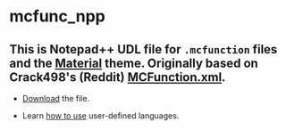 # mcfunc_npp

This is Notepad++ UDL file for `.mcfunction` files and the [Material](https://github.com/Codextor/npp-material-theme?tab=readme-ov-file) theme.
Originally based on Crack498's (Reddit) [MCFunction.xml](https://pastebin.com/hbMiJ3YV).
---

- [Download](https://raw.githubusercontent.com/fietec/mcfunc_npp/refs/heads/main/McFunction-Material.xml) the file.

- Learn [how to use](https://npp-user-manual.org/docs/user-defined-language-system/#import-a-udl) user-defined languages.